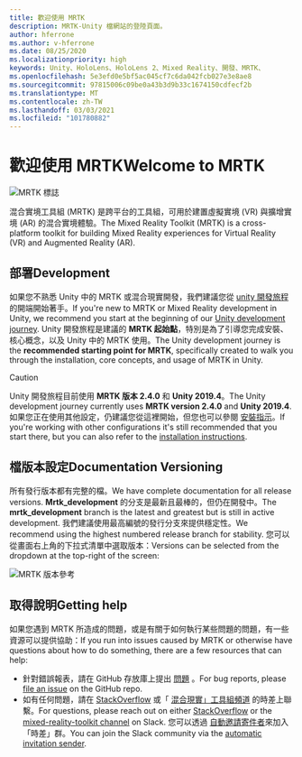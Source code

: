 ```yaml
---
title: 歡迎使用 MRTK
description: MRTK-Unity 檔網站的登陸頁面。
author: hferrone
ms.author: v-hferrone
ms.date: 08/25/2020
ms.localizationpriority: high
keywords: Unity、HoloLens、HoloLens 2、Mixed Reality、開發、MRTK、
ms.openlocfilehash: 5e3efd0e5bf5ac045cf7c6da042fcb027e3e8ae8
ms.sourcegitcommit: 97815006c09be0a43b3d9b33c1674150cdfecf2b
ms.translationtype: MT
ms.contentlocale: zh-TW
ms.lasthandoff: 03/03/2021
ms.locfileid: "101780882"
---
```

# <a name="welcome-to-mrtk"></a><span data-ttu-id="901ee-104">歡迎使用 MRTK</span><span class="sxs-lookup"><span data-stu-id="901ee-104">Welcome to MRTK</span></span>

![MRTK 標誌](features/Images/MRTK_Logo_Rev.png)

<span data-ttu-id="901ee-106">混合實境工具組 (MRTK) 是跨平台的工具組，可用於建置虛擬實境 (VR) 與擴增實境 (AR) 的混合實境體驗。</span><span class="sxs-lookup"><span data-stu-id="901ee-106">The Mixed Reality Toolkit (MRTK) is a cross-platform toolkit for building Mixed Reality experiences for Virtual Reality (VR) and Augmented Reality (AR).</span></span>

## <a name="development"></a><span data-ttu-id="901ee-107">部署</span><span class="sxs-lookup"><span data-stu-id="901ee-107">Development</span></span>

<span data-ttu-id="901ee-108">如果您不熟悉 Unity 中的 MRTK 或混合現實開發，我們建議您從 [unity 開發旅程](https://docs.microsoft.com/windows/mixed-reality/unity-development-overview?tabs=mrtk%2Chl2)的開端開始著手。</span><span class="sxs-lookup"><span data-stu-id="901ee-108">If you're new to MRTK or Mixed Reality development in Unity, we recommend you start at the beginning of our [Unity development journey](https://docs.microsoft.com/windows/mixed-reality/unity-development-overview?tabs=mrtk%2Chl2).</span></span> <span data-ttu-id="901ee-109">Unity 開發旅程是建議的 **MRTK 起始點**，特別是為了引導您完成安裝、核心概念，以及 Unity 中的 MRTK 使用。</span><span class="sxs-lookup"><span data-stu-id="901ee-109">The Unity development journey is the **recommended starting point for MRTK**, specifically created to walk you through the installation, core concepts, and usage of MRTK in Unity.</span></span>

> [!CAUTION]
> <span data-ttu-id="901ee-110">Unity 開發旅程目前使用 **MRTK 版本 2.4.0** 和 **Unity 2019.4**。</span><span class="sxs-lookup"><span data-stu-id="901ee-110">The Unity development journey currently uses **MRTK version 2.4.0** and **Unity 2019.4**.</span></span> <span data-ttu-id="901ee-111">如果您正在使用其他設定，仍建議您從這裡開始，但您也可以參閱 [安裝指示](Installation.md)。</span><span class="sxs-lookup"><span data-stu-id="901ee-111">If you're working with other configurations it's still recommended that you start there, but you can also refer to the [installation instructions](Installation.md).</span></span>

## <a name="documentation-versioning"></a><span data-ttu-id="901ee-112">檔版本設定</span><span class="sxs-lookup"><span data-stu-id="901ee-112">Documentation Versioning</span></span>

<span data-ttu-id="901ee-113">所有發行版本都有完整的檔。</span><span class="sxs-lookup"><span data-stu-id="901ee-113">We have complete documentation for all release versions.</span></span> <span data-ttu-id="901ee-114">**Mrtk_development** 的分支是最新且最棒的，但仍在開發中。</span><span class="sxs-lookup"><span data-stu-id="901ee-114">The **mrtk_development** branch is the latest and greatest but is still in active development.</span></span> <span data-ttu-id="901ee-115">我們建議使用最高編號的發行分支來提供穩定性。</span><span class="sxs-lookup"><span data-stu-id="901ee-115">We recommend using the highest numbered release branch for stability.</span></span> <span data-ttu-id="901ee-116">您可以從畫面右上角的下拉式清單中選取版本：</span><span class="sxs-lookup"><span data-stu-id="901ee-116">Versions can be selected from the dropdown at the top-right of the screen:</span></span>

![MRTK 版本參考](features/Images/MRTK-Doc-Versions.png)

## <a name="getting-help"></a><span data-ttu-id="901ee-118">取得說明</span><span class="sxs-lookup"><span data-stu-id="901ee-118">Getting help</span></span>

<span data-ttu-id="901ee-119">如果您遇到 MRTK 所造成的問題，或是有關于如何執行某些問題的問題，有一些資源可以提供協助：</span><span class="sxs-lookup"><span data-stu-id="901ee-119">If you run into issues caused by MRTK or otherwise have questions about how to do something, there are a few resources that can help:</span></span>

* <span data-ttu-id="901ee-120">針對錯誤報表，請在 GitHub 存放庫上提出 [問題](https://github.com/microsoft/MixedRealityToolkit-Unity/issues/new/choose) 。</span><span class="sxs-lookup"><span data-stu-id="901ee-120">For bug reports, please [file an issue](https://github.com/microsoft/MixedRealityToolkit-Unity/issues/new/choose) on the GitHub repo.</span></span>
* <span data-ttu-id="901ee-121">如有任何問題，請在 [StackOverflow](https://stackoverflow.com/questions/tagged/mrtk) 或「 [混合現實」工具組頻道](https://holodevelopers.slack.com/messages/C2H4HT858) 的時差上聯繫。</span><span class="sxs-lookup"><span data-stu-id="901ee-121">For questions, please reach out on either [StackOverflow](https://stackoverflow.com/questions/tagged/mrtk) or the [mixed-reality-toolkit channel](https://holodevelopers.slack.com/messages/C2H4HT858) on Slack.</span></span> <span data-ttu-id="901ee-122">您可以透過 [自動邀請寄件者](https://holodevelopersslack.azurewebsites.net/)來加入「時差」群。</span><span class="sxs-lookup"><span data-stu-id="901ee-122">You can join the Slack community via the [automatic invitation sender](https://holodevelopersslack.azurewebsites.net/).</span></span>

